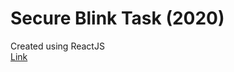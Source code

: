 # Secure Blink Task (2020)
Created using ReactJS   
[Link](https://sbt-kushaangowda.herokuapp.com/)    